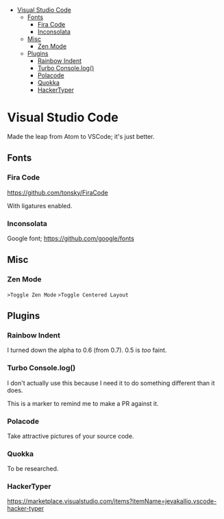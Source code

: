 <!-- TOC -->

- [Visual Studio Code](#visual-studio-code)
  - [Fonts](#fonts)
    - [Fira Code](#fira-code)
    - [Inconsolata](#inconsolata)
  - [Misc](#misc)
    - [Zen Mode](#zen-mode)
  - [Plugins](#plugins)
    - [Rainbow Indent](#rainbow-indent)
    - [Turbo Console.log()](#turbo-consolelog)
    - [Polacode](#polacode)
    - [Quokka](#quokka)
    - [HackerTyper](#hackertyper)

<!-- /TOC -->

# Visual Studio Code

Made the leap from Atom to VSCode; it's just better.

## Fonts

### Fira Code

https://github.com/tonsky/FiraCode

With ligatures enabled.

### Inconsolata

Google font; https://github.com/google/fonts

## Misc

### Zen Mode

`>Toggle Zen Mode`
`>Toggle Centered Layout`

## Plugins

### Rainbow Indent

I turned down the alpha to 0.6 (from 0.7). 0.5 is *too* faint.

### Turbo Console.log()

I don't actually use this because I need it to do something different than it does.

This is a marker to remind me to make a PR against it.

### Polacode

Take attractive pictures of your source code.

### Quokka

To be researched.

### HackerTyper

https://marketplace.visualstudio.com/items?itemName=jevakallio.vscode-hacker-typer
